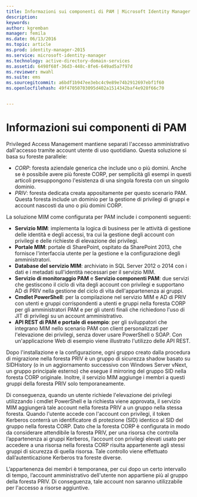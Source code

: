 ```yaml
---
title: Informazioni sui componenti di PAM | Microsoft Identity Manager
description: 
keywords: 
author: kgremban
manager: femila
ms.date: 06/13/2016
ms.topic: article
ms.prod: identity-manager-2015
ms.service: microsoft-identity-manager
ms.technology: active-directory-domain-services
ms.assetid: 6498f68f-36d3-448c-8fe6-649ad5a7f97d
ms.reviewer: mwahl
ms.suite: ems
ms.sourcegitcommit: a6bdf1b947ee3ebc4c9e89e74b2912697ebf1f60
ms.openlocfilehash: 49f47050703095d402a1514342baf4e928f66c70


---
```


# Informazioni sui componenti di PAM

Privileged Access Management mantiene separati l'accesso amministrativo dall'accesso tramite account utente di uso quotidiano. Questa soluzione si basa su foreste parallele:

- *CORP*: foresta aziendale generica che include uno o più domini. Anche se è possibile avere più foreste CORP, per semplicità gli esempi in questi articoli presuppongono l'esistenza di una singola foresta con un singolo dominio.  
- *PRIV*: foresta dedicata creata appositamente per questo scenario PAM. Questa foresta include un dominio per la gestione di privilegi di gruppi e account nascosti da uno o più domini CORP.

La soluzione MIM come configurata per PAM include i componenti seguenti:  

- **Servizio MIM**: implementa la logica di business per le attività di gestione delle identità e degli accessi, tra cui la gestione degli account con privilegi e delle richieste di elevazione dei privilegi.   
- **Portale MIM**: portale di SharePoint, ospitato da SharePoint 2013, che fornisce l'interfaccia utente per la gestione e la configurazione degli amministratori.
- **Database del servizio MIM**: archiviato in SQL Server 2012 o 2014 con i dati e i metadati sull'identità necessari per il servizio MIM.
- **Servizio di monitoraggio PAM** e **Servizio componenti PAM**: due servizi che gestiscono il ciclo di vita degli account con privilegi e supportano AD di PRIV nella gestione del ciclo di vita dell'appartenenza ai gruppi.
- **Cmdlet PowerShell**: per la compilazione nel servizio MIM e AD di PRIV con utenti e gruppi corrispondenti a utenti e gruppi nella foresta CORP per gli amministratori PAM e per gli utenti finali che richiedono l'uso di JIT di privilegi su un account amministrativo.
- **API REST di PAM e portale di esempio**: per gli sviluppatori che integrano MIM nello scenario PAM con client personalizzati per l'elevazione dei privilegi, senza dover usare PowerShell o SOAP. Con un'applicazione Web di esempio viene illustrato l'utilizzo delle API REST.

Dopo l'installazione e la configurazione, ogni gruppo creato dalla procedura di migrazione nella foresta PRIV è un gruppo di sicurezza shadow basato su SIDHistory (o in un aggiornamento successivo con Windows Server vNext, un gruppo principale esterno) che esegue il mirroring del gruppo SID nella foresta CORP originale. Inoltre, il servizio MIM aggiunge i membri a questi gruppi della foresta PRIV solo temporaneamente.

Di conseguenza, quando un utente richiede l'elevazione dei privilegi utilizzando i cmdlet PowerShell e la richiesta viene approvata, il servizio MIM aggiungerà tale account nella foresta PRIV a un gruppo nella stessa foresta. Quando l'utente accede con l'account con privilegi, il token Kerberos conterrà un identificatore di protezione (SID) identico al SID del gruppo nella foresta CORP. Dato che la foresta CORP è configurata in modo da considerare attendibile la foresta PRIV, per una risorsa che controlla l’appartenenza ai gruppi Kerberos, l’account con privilegi elevati usato per accedere a una risorsa nella foresta CORP risulta appartenente agli stessi gruppi di sicurezza di quella risorsa. Tale controllo viene effettuato dall’autenticazione Kerberos tra foreste diverse.

L’appartenenza dei membri è temporanea, per cui dopo un certo intervallo di tempo, l’account amministrativo dell'utente non appartiene più al gruppo della foresta PRIV. Di conseguenza, tale account non saranno utilizzabile per l'accesso a risorse aggiuntive.



<!--HONumber=Jun16_HO3-->


